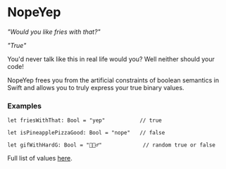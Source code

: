# NopeYep

*"Would you like fries with that?"*

*"True"*

You'd never talk like this in real life would you? Well neither should your code!

NopeYep frees you from the artificial constraints of boolean semantics in Swift and allows you to truly express your true binary values.

### Examples
```
let friesWithThat: Bool = "yep"           // true
```
```
let isPineapplePizzaGood: Bool = "nope"   // false
```
```
let gifWithHardG: Bool = "🤷🏼‍♂️"             // random true or false
```

Full list of values [here](https://github.com/thillsman/NopeYep/blob/main/Sources/NopeYep/NopeYep.swift).